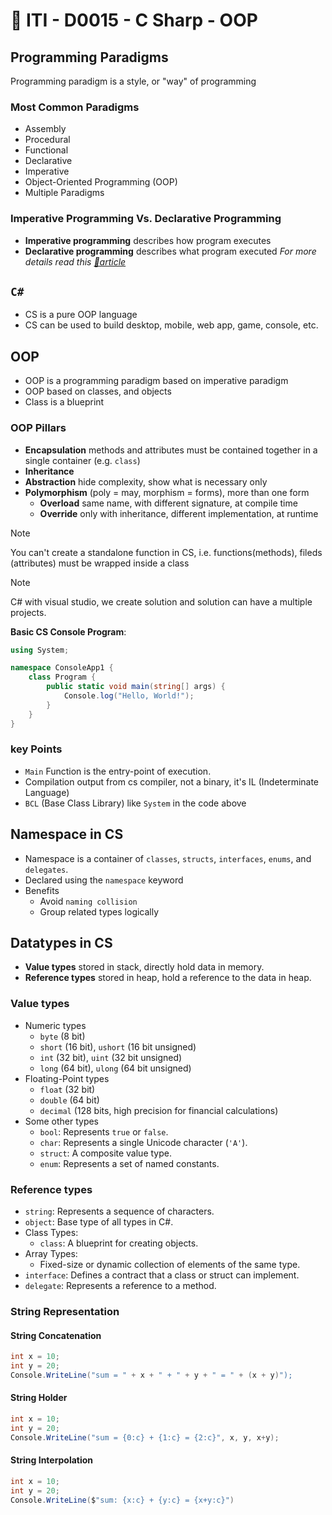 # 🔖 ITI - D0015 - C Sharp - OOP

## Programming Paradigms

Programming paradigm is a style, or "way" of programming

### Most Common Paradigms

- Assembly
- Procedural
- Functional
- Declarative
- Imperative
- Object-Oriented Programming (OOP)
- Multiple Paradigms

### Imperative Programming Vs. Declarative Programming

- **Imperative programming** describes how program executes
- **Declarative programming** describes what program executed
  _For more details read this [🔗article](https://cs.lmu.edu/~ray/notes/paradigms/)_

## `C#`

- CS is a pure OOP language
- CS can be used to build desktop, mobile, web app, game, console, etc.

## OOP

- OOP is a programming paradigm based on imperative paradigm
- OOP based on classes, and objects
- Class is a blueprint

### OOP Pillars

- **Encapsulation** methods and attributes must be contained together in a single container (e.g. `class`)
- **Inheritance**
- **Abstraction** hide complexity, show what is necessary only
- **Polymorphism** (poly = may, morphism = forms), more than one form
  - **Overload** same name, with different signature, at compile time
  - **Override** only with inheritance, different implementation, at runtime

> [!Note]
> You can't create a standalone function in CS, i.e. functions(methods), fileds (attributes) must be wrapped inside a class

> [!Note]
> C# with visual studio, we create solution and solution can have a multiple projects.

**Basic CS Console Program**:

```cs
using System;

namespace ConsoleApp1 {
	class Program {
		public static void main(string[] args) {
			Console.log("Hello, World!");
		}
	}
}
```

### key Points

- `Main` Function is the entry-point of execution.
- Compilation output from cs compiler, not a binary, it's IL (Indeterminate Language)
- `BCL` (Base Class Library) like `System` in the code above

## Namespace in CS

- Namespace is a container of `classes`, `structs`, `interfaces`, `enums`, and `delegates`.
- Declared using the `namespace` keyword
- Benefits
  - Avoid `naming collision`
  - Group related types logically

## Datatypes in CS

- **Value types** stored in stack, directly hold data in memory.
- **Reference types** stored in heap, hold a reference to the data in heap.

### Value types

- Numeric types
  - `byte` (8 bit)
  - `short` (16 bit), `ushort` (16 bit unsigned)
  - `int` (32 bit), `uint` (32 bit unsigned)
  - `long` (64 bit), `ulong` (64 bit unsigned)
- Floating-Point types
  - `float` (32 bit)
  - `double` (64 bit)
  - `decimal` (128 bits, high precision for financial calculations)
- Some other types
  - `bool`: Represents `true` or `false`.
  - `char`: Represents a single Unicode character (`'A'`).
  - `struct`: A composite value type.
  - `enum`: Represents a set of named constants.

### Reference types

- `string`: Represents a sequence of characters.
- `object`: Base type of all types in C#.
- Class Types:
  - `class`: A blueprint for creating objects.
- Array Types:
  - Fixed-size or dynamic collection of elements of the same type.
- `interface`: Defines a contract that a class or struct can implement.
- `delegate`: Represents a reference to a method.

### String Representation

#### String Concatenation

```cs
int x = 10;
int y = 20;
Console.WriteLine("sum = " + x + " + " + y + " = " + (x + y)");
```

#### String Holder

```cs
int x = 10;
int y = 20;
Console.WriteLine("sum = {0:c} + {1:c} = {2:c}", x, y, x+y);
```

#### String Interpolation

```cs
int x = 10;
int y = 20;
Console.WriteLine($"sum: {x:c} + {y:c} = {x+y:c}")
```
